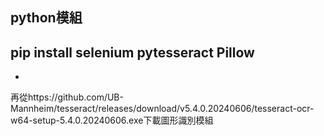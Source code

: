python模組
-
pip install selenium pytesseract Pillow
-
-
再從https://github.com/UB-Mannheim/tesseract/releases/download/v5.4.0.20240606/tesseract-ocr-w64-setup-5.4.0.20240606.exe下載圖形識別模組
